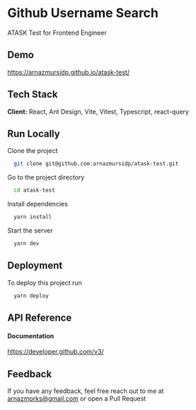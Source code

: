 # Github Username Search

ATASK Test for Frontend Engineer

## Demo

https://arnazmursidp.github.io/atask-test/

## Tech Stack

**Client:** React, Ant Design, Vite, Vitest, Typescript, react-query

## Run Locally

Clone the project

```bash
  git clone git@github.com:arnazmursidp/atask-test.git
```

Go to the project directory

```bash
  cd atask-test
```

Install dependencies

```bash
  yarn install
```

Start the server

```bash
  yarn dev
```

## Deployment

To deploy this project run

```bash
  yarn deploy
```

## API Reference

#### Documentation

https://developer.github.com/v3/

## Feedback

If you have any feedback, feel free reach out to me at arnazmprks@gmail.com or open a Pull Request
